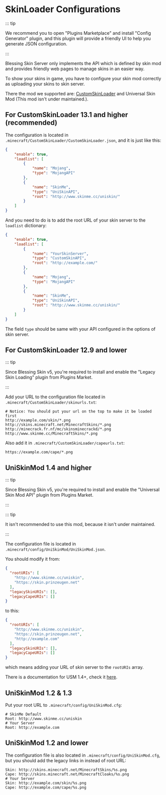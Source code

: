 # SkinLoader Configurations

::: tip

We recommend you to open "Plugins Marketplace" and install "Config Generator" plugin, and this plugin will provide a friendly UI to help you generate JSON configuration.

:::

Blessing Skin Server only implements the API which is defined by skin mod and provides friendly web pages to manage skins in an easier way.

To show your skins in game, you have to configure your skin mod correctly as uploading your skins to skin server.

There the mod we supported are: [CustomSkinLoader](http://www.mcbbs.net/thread-269807-1-1.html) and Universal Skin Mod (This mod isn't under maintained.).

## For CustomSkinLoader 13.1 and higher (recommended)

The configuration is located in `.minecraft/CustomSkinLoader/CustomSkinLoader.json`, and it is just like this:

```json
{
    "enable": true,
    "loadlist": [
        {
            "name": "Mojang",
            "type": "MojangAPI"
        },
        {
            "name": "SkinMe",
            "type": "UniSkinAPI",
            "root": "http://www.skinme.cc/uniskin/"
        }
    ]
}
```

And you need to do is to add the root URL of your skin server to the `loadlist` dictionary:

```json
{
    "enable": true,
    "loadlist": [
        {
            "name": "YourSkinServer",
            "type": "CustomSkinAPI",
            "root": "http://example.com/"
        },
        {
            "name": "Mojang",
            "type": "MojangAPI"
        },
        {
            "name": "SkinMe",
            "type": "UniSkinAPI",
            "root": "http://www.skinme.cc/uniskin/"
        }
    ]
}
```

The field `type` should be same with your API configured in the options of skin server.

## For CustomSkinLoader 12.9 and lower

::: tip

Since Blessing Skin v5, you're required to install and enable the "Legacy Skin Loading" plugin from Plugins Market.

:::

Add your URL to the configuration file located in `.minecraft/CustomSkinLoader/skinurls.txt`:

```
# Notice: You should put your url on the top to make it be loaded first
http://example.com/skin/*.png
http://skins.minecraft.net/MinecraftSkins/*.png
http://minecrack.fr.nf/mc/skinsminecrackd/*.png
http://www.skinme.cc/MinecraftSkins/*.png
```

Also add it in `.minecraft/CustomSkinLoader/capeurls.txt`:

```
https://example.com/cape/*.png
```

## UniSkinMod 1.4 and higher

::: tip

Since Blessing Skin v5, you're required to install and enable the "Universal Skin Mod API" plugin from Plugins Market.

:::

::: tip

It isn't recommended to use this mod, because it isn't under maintained.

:::

The configuration file is located in `.minecraft/config/UniSkinMod/UniSkinMod.json`.

You should modify it from:

```json
{
  "rootURIs": [
    "http://www.skinme.cc/uniskin",
    "https://skin.prinzeugen.net"
  ],
  "legacySkinURIs": [],
  "legacyCapeURIs": []
}
```

to this:

```json
{
  "rootURIs": [
    "http://www.skinme.cc/uniskin",
    "https://skin.prinzeugen.net",
    "http://example.com"
  ],
  "legacySkinURIs": [],
  "legacyCapeURIs": []
}
```

which means adding your URL of skin server to the `rootURIs` array.

There is a documentation for USM 1.4+, check it [here](https://github.com/RecursiveG/UniSkinMod/blob/1.9/README.md).

## UniSkinMod 1.2 & 1.3

Put your root URL to `.minecraft/config/UniSkinMod.cfg`:

```
# SkinMe Default
Root: http://www.skinme.cc/uniskin
# Your Server
Root: http://example.com
```

## UniSkinMod 1.2 and lower

The configuration file is also located in `.minecraft/config/UniSkinMod.cfg`, but you should add the legacy links in instead of root URL:

```
Skin: http://skins.minecraft.net/MinecraftSkins/%s.png
Cape: http://skins.minecraft.net/MinecraftCloaks/%s.png
# Your Server
Skin: http://example.com/skin/%s.png
Cape: http://example.com/cape/%s.png
```
